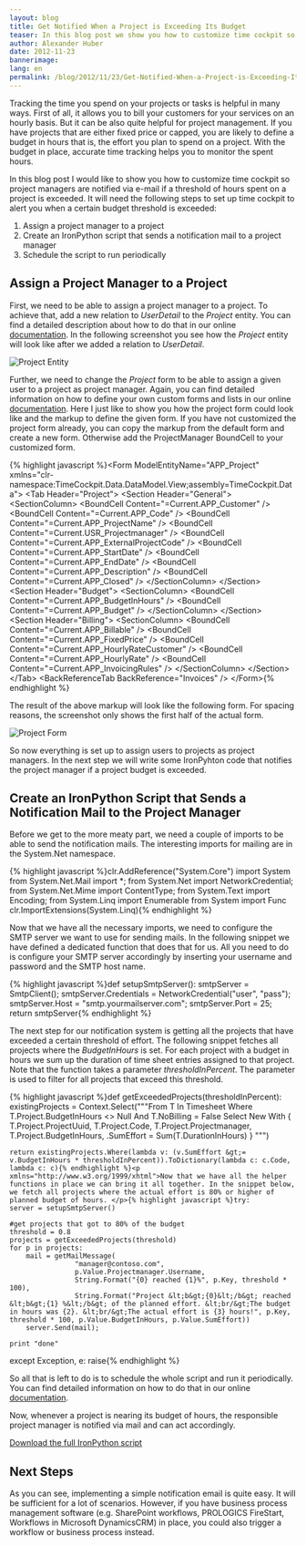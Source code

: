 ```yaml
---
layout: blog
title: Get Notified When a Project is Exceeding Its Budget
teaser: In this blog post we show you how to customize time cockpit so that project managers are notified via e-mail if a threshold of hours spent on a project is exceeded.
author: Alexander Huber
date: 2012-11-23
bannerimage: 
lang: en
permalink: /blog/2012/11/23/Get-Notified-When-a-Project-is-Exceeding-Its-Budget
---
```


<p xmlns="http://www.w3.org/1999/xhtml">Tracking the time you spend on your projects or tasks is helpful in many ways. First of all, it allows you to bill your customers for your services on an hourly basis. But it can be also quite helpful for project management. If you have projects that are either fixed price or capped, you are likely to define a budget in hours that is, the effort you plan to spend on a project. With the budget in place, accurate time tracking helps you to monitor the spent hours.</p><p xmlns="http://www.w3.org/1999/xhtml">In this blog post I would like to show you how to customize time cockpit so project managers are notified via e-mail if a threshold of hours spent on a project is exceeded. It will need the following steps to set up time cockpit to alert you when a certain budget threshold is exceeded:</p><ol xmlns="http://www.w3.org/1999/xhtml">
  <li>Assign a project manager to a project</li>
  <li>Create an IronPython script that sends a notification mail to a project manager</li>
  <li>Schedule the script to run periodically</li>
</ol><h2 xmlns="http://www.w3.org/1999/xhtml">Assign a Project Manager to a Project</h2><p xmlns="http://www.w3.org/1999/xhtml">First, we need to be able to assign a project manager to a project. To achieve that, add a new relation to <em>UserDetail</em> to the <em>Project</em> entity. You can find a detailed description about how to do that in our online <a href="http://help.timecockpit.com/?topic=html/c64adad3-3ddb-49a9-b7f8-c9eff1a984ac.htm" title="Online Documenation">documentation</a>. In the following screenshot you see how the <em>Project</em> entity will look like after we added a relation to <em>UserDetail</em>.</p><p xmlns="http://www.w3.org/1999/xhtml">
  <img src="{{site.baseurl}}/content/Blog Assets/Projectmanager.png" title="Project Entity" alt="Project Entity" />
</p><p xmlns="http://www.w3.org/1999/xhtml">Further, we need to change the <em>Project</em> form to be able to assign a given user to a project as project manager. Again, you can find detailed information on how to define your own custom forms and lists in our online <a href="http://help.timecockpit.com/?topic=html/e50f3f06-9cfd-4dc2-bdeb-c56039045465.htm" title="Online Documenation">documentation</a>. Here I just like to show you how the project form could look like and the markup to define the given form. If you have not customized the project form already, you can copy the markup from the default form and create a new form. Otherwise add the ProjectManager BoundCell to your customized form.</p>{% highlight javascript %}&lt;Form ModelEntityName="APP_Project" xmlns="clr-namespace:TimeCockpit.Data.DataModel.View;assembly=TimeCockpit.Data"&gt;
  &lt;Tab Header="Project"&gt;
    &lt;Section Header="General"&gt;
      &lt;SectionColumn&gt;
        &lt;BoundCell Content="=Current.APP_Customer" /&gt;
        &lt;BoundCell Content="=Current.APP_Code" /&gt;
        &lt;BoundCell Content="=Current.APP_ProjectName" /&gt;
        &lt;BoundCell Content="=Current.USR_Projectmanager" /&gt;
        &lt;BoundCell Content="=Current.APP_ExternalProjectCode" /&gt;
        &lt;BoundCell Content="=Current.APP_StartDate" /&gt;
        &lt;BoundCell Content="=Current.APP_EndDate" /&gt;
        &lt;BoundCell Content="=Current.APP_Description" /&gt;
        &lt;BoundCell Content="=Current.APP_Closed" /&gt;
      &lt;/SectionColumn&gt;
    &lt;/Section&gt;
    &lt;Section Header="Budget"&gt;
      &lt;SectionColumn&gt;
        &lt;BoundCell Content="=Current.APP_BudgetInHours" /&gt;
        &lt;BoundCell Content="=Current.APP_Budget" /&gt;
      &lt;/SectionColumn&gt;
    &lt;/Section&gt;
    &lt;Section Header="Billing"&gt;
      &lt;SectionColumn&gt;
        &lt;BoundCell Content="=Current.APP_Billable" /&gt;
        &lt;BoundCell Content="=Current.APP_FixedPrice" /&gt;
        &lt;BoundCell Content="=Current.APP_HourlyRateCustomer" /&gt;
        &lt;BoundCell Content="=Current.APP_HourlyRate" /&gt;
        &lt;BoundCell Content="=Current.APP_InvoicingRules" /&gt;
      &lt;/SectionColumn&gt;
    &lt;/Section&gt;
  &lt;/Tab&gt;
  &lt;BackReferenceTab BackReference="Invoices" /&gt;
&lt;/Form&gt;{% endhighlight %}<p xmlns="http://www.w3.org/1999/xhtml">The result of the above markup will look like the following form. For spacing reasons, the screenshot only shows the first half of the actual form.</p><p xmlns="http://www.w3.org/1999/xhtml">
  <img src="{{site.baseurl}}/content/Blog Assets/ProjectForm.png" alt="Project Form" title="Project Form" />
</p><p xmlns="http://www.w3.org/1999/xhtml">So now everything is set up to assign users to projects as project managers. In the next step we will write some IronPyhton code that notifies the project manager if a project budget is exceeded.</p><h2 xmlns="http://www.w3.org/1999/xhtml">Create an IronPython Script that Sends a Notification Mail to the Project Manager</h2><p xmlns="http://www.w3.org/1999/xhtml">Before we get to the more meaty part, we need a couple of imports to be able to send the notification mails. The interesting imports for mailing are in the System.Net namespace. </p>{% highlight javascript %}clr.AddReference("System.Core")
import System
from System.Net.Mail import *;
from System.Net import NetworkCredential;
from System.Net.Mime import ContentType;
from System.Text import Encoding;
from System.Linq import Enumerable
from System import Func
clr.ImportExtensions(System.Linq){% endhighlight %}<p xmlns="http://www.w3.org/1999/xhtml">Now that we have all the necessary imports, we need to configure the SMTP server we want to use for sending mails. In the following snippet we have defined a dedicated function that does that for us. All you need to do is configure your SMTP server accordingly by inserting your username and password and the SMTP host name.</p>{% highlight javascript %}def setupSmtpServer():
    smtpServer = SmtpClient();
    smtpServer.Credentials = NetworkCredential("user", "pass");
    smtpServer.Host = "smtp.yourmailserver.com";
    smtpServer.Port = 25;
    return smtpServer{% endhighlight %}<p xmlns="http://www.w3.org/1999/xhtml">The next step for our notification system is getting all the projects that have exceeded a certain threshold of effort. The following snippet fetches all projects where the <em>BudgetInHours</em> is set. For each project with a budget in hours we sum up the duration of time sheet entries assigned to that project. Note that the function takes a parameter <em>thresholdInPercent</em>. The parameter is used to filter for all projects that exceed this threshold.</p>{% highlight javascript %}def getExceededProjects(thresholdInPercent):
    existingProjects = Context.Select("""From T In Timesheet
        Where T.Project.BudgetInHours &lt;&gt; Null And T.NoBilling = False
        Select New With
        {
            T.Project.ProjectUuid,
            T.Project.Code,
            T.Project.Projectmanager,
            T.Project.BudgetInHours,
            .SumEffort = Sum(T.DurationInHours)
        }
        """)
    
    return existingProjects.Where(lambda v: (v.SumEffort &gt;= v.BudgetInHours * thresholdInPercent)).ToDictionary(lambda c: c.Code, lambda c: c){% endhighlight %}<p xmlns="http://www.w3.org/1999/xhtml">Now that we have all the helper functions in place we can bring it all together. In the snippet below, we fetch all projects where the actual effort is 80% or higher of planned budget of hours. </p>{% highlight javascript %}try:
    server = setupSmtpServer()
    
    #get projects that got to 80% of the budget
    threshold = 0.8
    projects = getExceededProjects(threshold)
    for p in projects:
        mail = getMailMessage( 
                    "manager@contoso.com", 
                    p.Value.Projectmanager.Username,  
                    String.Format("{0} reached {1}%", p.Key, threshold * 100),  
                    String.Format("Project &lt;b&gt;{0}&lt;/b&gt; reached &lt;b&gt;{1} %&lt;/b&gt; of the planned effort. &lt;br/&gt;The budget in hours was {2}. &lt;br/&gt;The actual effort is {3} hours!", p.Key, threshold * 100, p.Value.BudgetInHours, p.Value.SumEffort))
        server.Send(mail);

    print "done"
except Exception, e:
    raise{% endhighlight %}<p xmlns="http://www.w3.org/1999/xhtml">So all that is left to do is to schedule the whole script and run it periodically. You can find detailed information on how to do that in our online <a href="http://help.timecockpit.com/?topic=html/7c78b76a-2526-4408-accc-ccae19bbca45.htm" title="Online Documentation">documentation</a>.</p><p xmlns="http://www.w3.org/1999/xhtml">Now, whenever a project is nearing its budget of hours, the responsible project manager is notified via mail and can act accordingly. </p><p xmlns="http://www.w3.org/1999/xhtml">
  <a href="{{site.baseurl}}/content/images/blog/2012/11/NotifyProjectManager.py" title="Notify Project Manager">Download the full IronPython script</a>
</p><h2 xmlns="http://www.w3.org/1999/xhtml">Next Steps</h2><p xmlns="http://www.w3.org/1999/xhtml">As you can see, implementing a simple notification email is quite easy. It will be sufficient for a lot of scenarios. However, if you have business process management software (e.g. SharePoint workflows, PROLOGICS FireStart, Workflows in Microsoft DynamicsCRM) in place, you could also trigger a workflow or business process instead.</p>